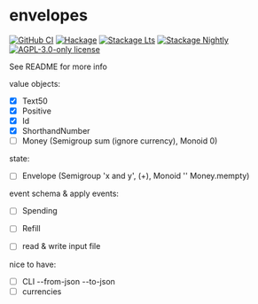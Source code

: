 # envelopes

[![GitHub CI](https://github.com/pmihaly/envelopes/workflows/CI/badge.svg)](https://github.com/pmihaly/envelopes/actions)
[![Hackage](https://img.shields.io/hackage/v/envelopes.svg?logo=haskell)](https://hackage.haskell.org/package/envelopes)
[![Stackage Lts](http://stackage.org/package/envelopes/badge/lts)](http://stackage.org/lts/package/envelopes)
[![Stackage Nightly](http://stackage.org/package/envelopes/badge/nightly)](http://stackage.org/nightly/package/envelopes)
[![AGPL-3.0-only license](https://img.shields.io/badge/license-AGPL--3.0--only-blue.svg)](LICENSE)

See README for more info

value objects:
- [x] Text50
- [x] Positive
- [x] Id
- [x] ShorthandNumber
- [ ] Money (Semigroup sum (ignore currency), Monoid 0)

state:
- [ ] Envelope (Semigroup 'x and y', (+), Monoid '' Money.mempty)

event schema & apply events:
- [ ] Spending
- [ ] Refill

- [ ] read & write input file

nice to have:
- [ ] CLI --from-json --to-json
- [ ] currencies

